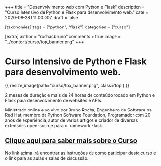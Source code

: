 +++
title = "Desenvolvimento web com Python e Flask"
description = "Curso Intensivo de Python e Flask para desenvolvimento web."
date = 2020-08-28T11:00:00Z
draft = false

[taxonomies]
tags = ["python", "flask"]
categories = ["curso"]

[extra]
author = "rochacbruno"
comments = true
image = "../content/curso/top_banner.png"
+++

# Curso Intensivo de Python e Flask para desenvolvimento web.

{{ resize_image(path="curso/top_banner.png", class='top') }}

2 meses de duração e mais de 24 horas de conteúdo focado em Python e Flask para desenvolvimento de websites e APIs.

Ministrado online e ao vivo por Bruno Rocha, Engenheiro de Software na Red Hat, membro da Python Software Foundation, Programador com 20 anos de experiência, autor de vários artigos e criador de diversas extensões open-source para o framework Flask.

## [Clique aqui para saber mais sobre o Curso](https://www.notion.so/codeshow/Curso-de-Desenvolvimento-Web-0bf89f9f0dfa4ecead03a237360e5af1)

No link acima irá encontrar as instruções de como participar deste curso e o link para as aulas e salas de discussão.
